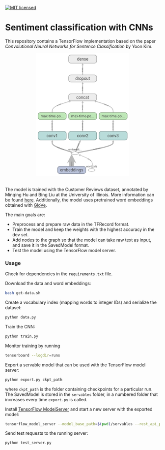 [![MIT licensed](https://img.shields.io/badge/license-MIT-blue.svg)](LICENSE)

# Sentiment classification with CNNs

This repository contains a TensorFlow implementation based on the paper *Convolutional Neural Networks for Sentence Classification* by Yoon Kim.

<div style="text-align:center;">
<img src='img/model.png' height="400"></br></br>
</div>

The model is trained with the Customer Reviews dataset, annotated by Minqing Hu and Bing Liu at the University of Illinois. More information can be found [here](https://www.cs.uic.edu/~liub/FBS/sentiment-analysis.html). Additionally, the model uses pretrained word embeddings obtained with [GloVe](https://nlp.stanford.edu/projects/glove/).

The main goals are:

- Preprocess and prepare raw data in the TFRecord format.
- Train the model and keep the weights with the highest accuracy in the dev set.
- Add nodes to the graph so that the model can take raw text as input, and save it in the SavedModel format.
- Test the model using the TensorFlow model server.

### Usage

Check for dependencies in the `requirements.txt` file.

Download the data and word embeddings:

```sh
bash get-data.sh
```

Create a vocabulary index (mapping words to integer IDs) and serialize the dataset:

```sh
python data.py
```

Train the CNN:

```sh
python train.py
```

Monitor training by running

```sh
tensorboard --logdir=runs
```

Export a servable model that can be used with the TensorFlow model server:

```sh
python export.py ckpt_path
```

where `ckpt_path` is the folder containing checkpoints for a particular run. The SavedModel is stored in the `servables` folder, in a numbered folder that increases every time `export.py` is called.

Install [TensorFlow ModelServer](https://www.tensorflow.org/serving/setup) and start a new server with the exported model:

```sh
tensorflow_model_server --model_base_path=$(pwd)/servables --rest_api_port=8501
```

Send test requests to the running server:

```sh
python test_server.py
```
